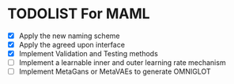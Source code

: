 # TODOLIST For MAML
* [x] Apply the new naming scheme
* [x] Apply the agreed upon interface 
* [x] Implement Validation and Testing methods
* [ ] Implement a learnable inner and outer learning rate mechanism
* [ ] Implement MetaGans or MetaVAEs to generate OMNIGLOT
